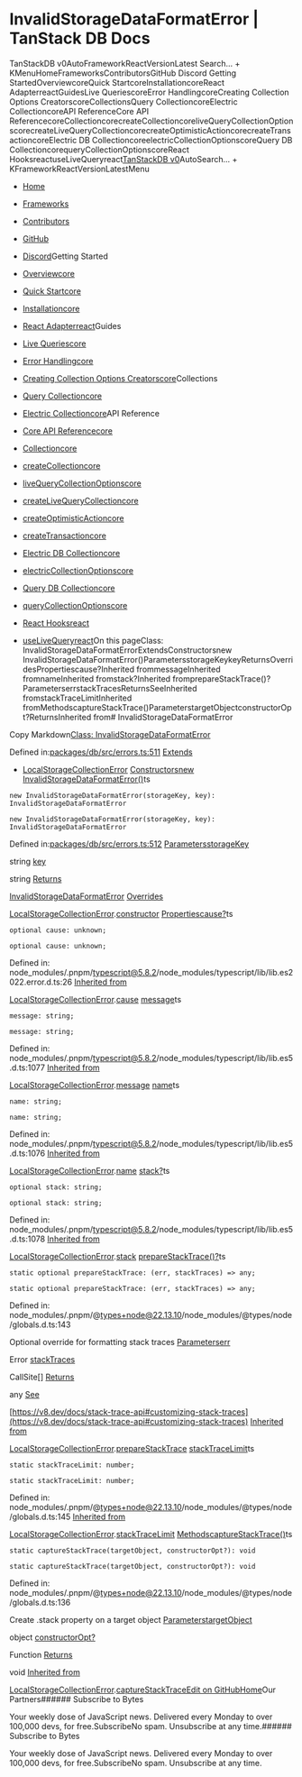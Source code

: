 # InvalidStorageDataFormatError | TanStack DB Docs

TanStackDB v0AutoFrameworkReactVersionLatest Search... + KMenuHomeFrameworksContributorsGitHub Discord Getting StartedOverviewcoreQuick StartcoreInstallationcoreReact AdapterreactGuidesLive QueriescoreError HandlingcoreCreating Collection Options CreatorscoreCollectionsQuery CollectioncoreElectric CollectioncoreAPI ReferenceCore API ReferencecoreCollectioncorecreateCollectioncoreliveQueryCollectionOptionscorecreateLiveQueryCollectioncorecreateOptimisticActioncorecreateTransactioncoreElectric DB CollectioncoreelectricCollectionOptionscoreQuery DB CollectioncorequeryCollectionOptionscoreReact HooksreactuseLiveQueryreact[TanStack](/)[DB v0](/db)AutoSearch... + KFrameworkReactVersionLatestMenu

- [Home](/db/latest)
- [Frameworks](/db/latest/docs/framework)
- [Contributors](/db/latest/docs/contributors)
- [GitHub](https://github.com/tanstack/db)
- [Discord](https://tlinz.com/discord)Getting Started

- [Overviewcore](/db/latest/docs/overview)
- [Quick Startcore](/db/latest/docs/quick-start)
- [Installationcore](/db/latest/docs/installation)
- [React Adapterreact](/db/latest/docs/framework/react/adapter)Guides

- [Live Queriescore](/db/latest/docs/guides/live-queries)
- [Error Handlingcore](/db/latest/docs/guides/error-handling)
- [Creating Collection Options Creatorscore](/db/latest/docs/guides/collection-options-creator)Collections

- [Query Collectioncore](/db/latest/docs/collections/query-collection)
- [Electric Collectioncore](/db/latest/docs/collections/electric-collection)API Reference

- [Core API Referencecore](/db/latest/docs/reference/index)
- [Collectioncore](/db/latest/docs/reference/interfaces/collection)
- [createCollectioncore](/db/latest/docs/reference/functions/createcollection)
- [liveQueryCollectionOptionscore](/db/latest/docs/reference/functions/livequerycollectionoptions)
- [createLiveQueryCollectioncore](/db/latest/docs/reference/functions/createlivequerycollection)
- [createOptimisticActioncore](/db/latest/docs/reference/functions/createoptimisticaction)
- [createTransactioncore](/db/latest/docs/reference/functions/createtransaction)
- [Electric DB Collectioncore](/db/latest/docs/reference/electric-db-collection/index)
- [electricCollectionOptionscore](/db/latest/docs/reference/electric-db-collection/functions/electriccollectionoptions)
- [Query DB Collectioncore](/db/latest/docs/reference/query-db-collection/index)
- [queryCollectionOptionscore](/db/latest/docs/reference/query-db-collection/functions/querycollectionoptions)
- [React Hooksreact](/db/latest/docs/framework/react/reference/index)
- [useLiveQueryreact](/db/latest/docs/framework/react/reference/functions/uselivequery)On this pageClass: InvalidStorageDataFormatErrorExtendsConstructorsnew InvalidStorageDataFormatError()ParametersstorageKeykeyReturnsOverridesPropertiescause?Inherited frommessageInherited fromnameInherited fromstack?Inherited fromprepareStackTrace()?ParameterserrstackTracesReturnsSeeInherited fromstackTraceLimitInherited fromMethodscaptureStackTrace()ParameterstargetObjectconstructorOpt?ReturnsInherited from# InvalidStorageDataFormatError

Copy Markdown[Class: InvalidStorageDataFormatError](#class-invalidstoragedataformaterror)

Defined in:[packages/db/src/errors.ts:511](https://github.com/TanStack/db/blob/main/packages/db/src/errors.ts#L511)
[Extends](#extends)

- [LocalStorageCollectionError](/db/latest/docs/reference/classes/localstoragecollectionerror)
[Constructors](#constructors)[new InvalidStorageDataFormatError()](#new-invalidstoragedataformaterror)ts

```
new InvalidStorageDataFormatError(storageKey, key): InvalidStorageDataFormatError

```

```
new InvalidStorageDataFormatError(storageKey, key): InvalidStorageDataFormatError

```

Defined in:[packages/db/src/errors.ts:512](https://github.com/TanStack/db/blob/main/packages/db/src/errors.ts#L512)
[Parameters](#parameters)[storageKey](#storagekey)

string
[key](#key)

string
[Returns](#returns)

[InvalidStorageDataFormatError](/db/latest/docs/reference/classes/invalidstoragedataformaterror)
[Overrides](#overrides)

[LocalStorageCollectionError](/db/latest/docs/reference/classes/localstoragecollectionerror).[constructor](/db/latest/docs/reference/classes/LocalStorageCollectionError#constructors)
[Properties](#properties)[cause?](#cause)ts

```
optional cause: unknown;

```

```
optional cause: unknown;

```

Defined in: node_modules/.pnpm/[typescript@5.8.2](mailto:typescript@5.8.2)/node_modules/typescript/lib/lib.es2022.error.d.ts:26
[Inherited from](#inherited-from)

[LocalStorageCollectionError](/db/latest/docs/reference/classes/localstoragecollectionerror).[cause](/db/latest/docs/reference/classes/LocalStorageCollectionError#cause)
[message](#message)ts

```
message: string;

```

```
message: string;

```

Defined in: node_modules/.pnpm/[typescript@5.8.2](mailto:typescript@5.8.2)/node_modules/typescript/lib/lib.es5.d.ts:1077
[Inherited from](#inherited-from-1)

[LocalStorageCollectionError](/db/latest/docs/reference/classes/localstoragecollectionerror).[message](/db/latest/docs/reference/classes/LocalStorageCollectionError#message-1)
[name](#name)ts

```
name: string;

```

```
name: string;

```

Defined in: node_modules/.pnpm/[typescript@5.8.2](mailto:typescript@5.8.2)/node_modules/typescript/lib/lib.es5.d.ts:1076
[Inherited from](#inherited-from-2)

[LocalStorageCollectionError](/db/latest/docs/reference/classes/localstoragecollectionerror).[name](/db/latest/docs/reference/classes/LocalStorageCollectionError#name)
[stack?](#stack)ts

```
optional stack: string;

```

```
optional stack: string;

```

Defined in: node_modules/.pnpm/[typescript@5.8.2](mailto:typescript@5.8.2)/node_modules/typescript/lib/lib.es5.d.ts:1078
[Inherited from](#inherited-from-3)

[LocalStorageCollectionError](/db/latest/docs/reference/classes/localstoragecollectionerror).[stack](/db/latest/docs/reference/classes/LocalStorageCollectionError#stack)
[prepareStackTrace()?](#preparestacktrace)ts

```
static optional prepareStackTrace: (err, stackTraces) => any;

```

```
static optional prepareStackTrace: (err, stackTraces) => any;

```

Defined in: node_modules/.pnpm/@[types+node@22.13.10](mailto:types+node@22.13.10)/node_modules/@types/node/globals.d.ts:143

Optional override for formatting stack traces
[Parameters](#parameters-1)[err](#err)

Error
[stackTraces](#stacktraces)

CallSite[]
[Returns](#returns-1)

any
[See](#see)

[https://v8.dev/docs/stack-trace-api#customizing-stack-traces](https://v8.dev/docs/stack-trace-api#customizing-stack-traces)
[Inherited from](#inherited-from-4)

[LocalStorageCollectionError](/db/latest/docs/reference/classes/localstoragecollectionerror).[prepareStackTrace](/db/latest/docs/reference/classes/LocalStorageCollectionError#preparestacktrace)
[stackTraceLimit](#stacktracelimit)ts

```
static stackTraceLimit: number;

```

```
static stackTraceLimit: number;

```

Defined in: node_modules/.pnpm/@[types+node@22.13.10](mailto:types+node@22.13.10)/node_modules/@types/node/globals.d.ts:145
[Inherited from](#inherited-from-5)

[LocalStorageCollectionError](/db/latest/docs/reference/classes/localstoragecollectionerror).[stackTraceLimit](/db/latest/docs/reference/classes/LocalStorageCollectionError#stacktracelimit)
[Methods](#methods)[captureStackTrace()](#capturestacktrace)ts

```
static captureStackTrace(targetObject, constructorOpt?): void

```

```
static captureStackTrace(targetObject, constructorOpt?): void

```

Defined in: node_modules/.pnpm/@[types+node@22.13.10](mailto:types+node@22.13.10)/node_modules/@types/node/globals.d.ts:136

Create .stack property on a target object
[Parameters](#parameters-2)[targetObject](#targetobject)

object
[constructorOpt?](#constructoropt)

Function
[Returns](#returns-2)

void
[Inherited from](#inherited-from-6)

[LocalStorageCollectionError](/db/latest/docs/reference/classes/localstoragecollectionerror).[captureStackTrace](/db/latest/docs/reference/classes/LocalStorageCollectionError#capturestacktrace)[Edit on GitHub](https://github.com/tanstack/db/edit/main/docs/reference/classes/invalidstoragedataformaterror.md)[Home](/db/latest)Our Partners###### Subscribe to Bytes

Your weekly dose of JavaScript news. Delivered every Monday to over 100,000 devs, for free.SubscribeNo spam. Unsubscribe at any time.###### Subscribe to Bytes

Your weekly dose of JavaScript news. Delivered every Monday to over 100,000 devs, for free.SubscribeNo spam. Unsubscribe at any time.<iframe src="https://www.googletagmanager.com/ns.html?id=GTM-5N57KQT4" height="0" width="0" style="display:none;visibility:hidden" title="gtm"></iframe>